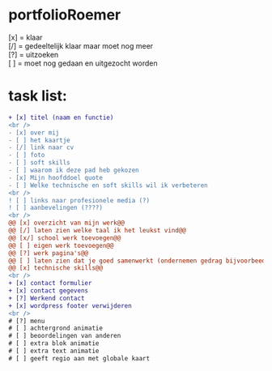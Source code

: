 # portfolioRoemer
[x] = klaar <br>
[/] = gedeeltelijk klaar maar moet nog meer <br>
[?] = uitzoeken <br>
[ ] = moet nog gedaan en uitgezocht worden <br> 
# task list:
```diff
+ [x] titel (naam en functie)
<br />
- [x] over mij
- [ ] het kaartje
- [/] link naar cv
- [ ] foto
- [ ] soft skills
- [ ] waarom ik deze pad heb gekozen
- [x] Mijn hoofddoel quote
- [ ] Welke technische en soft skills wil ik verbeteren
<br />
! [ ] links naar profesionele media (?)
! [ ] aanbevelingen (????)
<br />
@@ [x] overzicht van mijn werk@@
@@ [/] laten zien welke taal ik het leukst vind@@
@@ [x/] school werk toevoegen@@
@@ [ ] eigen werk toevoegen@@
@@ [?] werk pagina's@@
@@ [ ] laten zien dat je goed samenwerkt (ondernemen gedrag bijvoorbeed)@@
@@ [x] technische skills@@ 
<br />
+ [x] contact formulier
+ [x] contact gegevens
+ [?] Werkend contact
+ [x] wordpress footer verwijderen
<br />
# [?] menu
# [ ] achtergrond animatie
# [ ] beoordelingen van anderen
# [ ] extra blok animatie
# [ ] extra text animatie
# [ ] geeft regio aan met globale kaart
```
